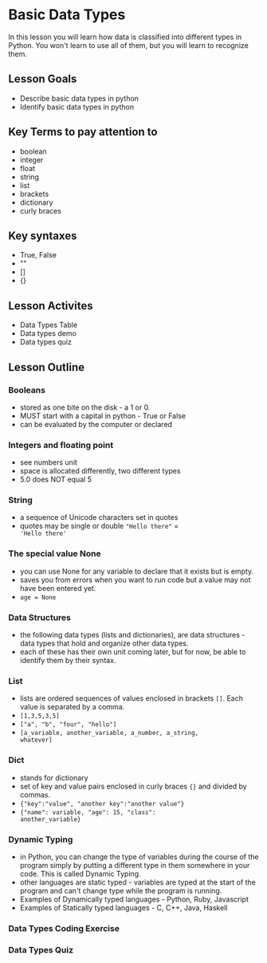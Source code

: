 # Basic Data Types
In this lesson you will learn how data is classified into different types in Python.  You won't learn to use all of them, but you will learn to recognize them.
## Lesson Goals
- Describe basic data types in python
- Identify basic data types in python
## Key Terms to pay attention to
- boolean
- integer
- float
- string
- list
- brackets
- dictionary
- curly braces
## Key syntaxes
- True, False
- ""
- []
- {}
## Lesson Activites
- Data Types Table
- Data types demo
- Data types quiz
## Lesson Outline
### Booleans
- stored as one bite on the disk - a 1 or 0.
- MUST start with a capital in python - True or False
- can be evaluated by the computer or declared
### Integers and floating point
- see numbers unit
- space is allocated differently, two different types
- 5.0 does NOT equal 5
### String
- a sequence of Unicode characters set in quotes
- quotes may be single or double <code>"Hello there"</code> = <code> 'Hello there'</code>
### The special value None
- you can use None for any variable to declare that it exists but is empty.
- saves you from errors when you want to run code but a value may not have been entered yet.
- <code>age = None</code>
### Data Structures
- the following data types (lists and dictionaries), are data structures - data types that hold and organize other data types.
- each of these has their own unit coming later, but for now, be able to identify them by their syntax.
### List
- lists are ordered sequences of values enclosed in brackets <code>[]</code>.  Each value is separated by a comma.
- <code>[1,3,5,3,5]</code>
- <code>["a", "b", "four", "hello"]</code>
- <code>[a_variable, another_variable, a_number, a_string, whatever]</code>
### Dict
- stands for dictionary
- set of key and value pairs enclosed in curly braces <code>{}</code> and divided by commas.
- <code>{"key":"value", "another key":"another value"}</code>
- <code>{"name": variable, "age": 15, "class": another_variable}</code>
### Dynamic Typing
- in Python, you can change the type of variables during the course of the program simply by putting a different type in them somewhere in your code.  This is called Dynamic Typing.
- other languages are static typed - variables are typed at the start of the program and can't change type while the program is running.
- Examples of Dynamically typed languages - Python, Ruby, Javascript
- Examples of Statically typed languages - C, C++, Java, Haskell
### Data Types Coding Exercise
### Data Types Quiz